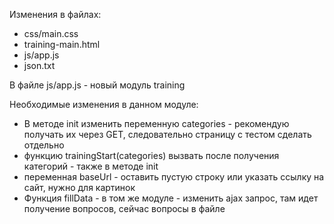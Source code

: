 Изменения в файлах: 
- css/main.css
- training-main.html
- js/app.js
- json.txt

В файле js/app.js - новый модуль training

Необходимые изменения в данном модуле:
- В методе init изменить переменную categories - рекомендую получать их через GET, следовательно страницу с тестом сделать отдельно
- функцию trainingStart(categories) вызвать после получения категорий - также в методе init
- переменная baseUrl - оставить пустую строку или указать ссылку на сайт, нужно для картинок
- Функция fillData - в том же модуле - изменить ajax запрос, там идет получение вопросов, сейчас вопросы в файле